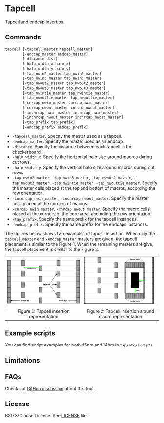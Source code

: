 # Tapcell

Tapcell and endcap insertion.

## Commands

```
tapcell [-tapcell_master tapcell_master]
        [-endcap_master endcap_master]
        [-distance dist]
        [-halo_width_x halo_x]
        [-halo_width_y halo_y]
        [-tap_nwin2_master tap_nwin2_master]
        [-tap_nwin3_master tap_nwin3_master]
        [-tap_nwout2_master tap_nwout2_master]
        [-tap_nwout3_master tap_nwout3_master]
        [-tap_nwintie_master tap_nwintie_master]
        [-tap_nwouttie_master tap_nwouttie_master]
        [-cnrcap_nwin_master cnrcap_nwin_master]
        [-cnrcap_nwout_master cnrcap_nwout_master]
        [-incnrcap_nwin_master incnrcap_nwin_master]
        [-incnrcap_nwout_master incnrcap_nwout_master]
        [-tap_prefix tap_prefix]
        [-endcap_prefix endcap_prefix]
```

- `-tapcell_master`. Specify the master used as a tapcell.
- `-endcap_master`. Specify the master used as an endcap.
- `-distance`. Specify the distance between each tapcell in the checkerboard.
- `-halo_width_x`. Specify the horizontal halo size around macros during cut rows.
- `-halo_width_y`. Specify the vertical halo size around macros during cut rows.
- `-tap_nwin2_master`, `-tap_nwin3_master`, `-tap_nwout2_master`,
`-tap_nwout3_master`, `-tap_nwintie_master`, `-tap_nwouttie_master`.
Specify the master cells placed at the top and bottom of macros, according the
row orientation.
- `-incnrcap_nwin_master`, `-incnrcap_nwout_master`. Specify the master cells
placed at the corners of macros.
- `-cnrcap_nwin_master`, `-cnrcap_nwout_master`. Specify the macro cells placed
at the corners of the core area, according the row orientation.
- `-tap_prefix`. Specify the name prefix for the tapcell instances.
- `-endcap_prefix`. Specify the name prefix for the endcaps instances.

The figures below shows two examples of tapcell insertion. When only the 
`-tapcell_master` and `-endcap_master` masters are given, the tapcell placement
is similar to the Figure 1. When the remaining masters are give, the tapcell
placement is similar to the Figure 2.

| <img src="./doc/image/tapcell_example1.png" width=450px> | <img src="./doc/image/tapcell_example2.png" width=450px> |
|:--:|:--:|
| Figure 1: Tapcell insertion representation | Figure 2:  Tapcell insertion around macro representation |

## Example scripts

You can find script examples for both 45nm and 14nm in
`tap/etc/scripts`


## Limitations

## FAQs

Check out [GitHub discussion](https://github.com/The-OpenROAD-Project/OpenROAD/discussions/categories/q-a?discussions_q=category%3AQ%26A+tap+in%3Atitle)
about this tool.

## License

BSD 3-Clause License. See [LICENSE](LICENSE) file.
